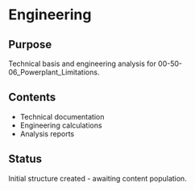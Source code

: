# Engineering

## Purpose
Technical basis and engineering analysis for 00-50-06_Powerplant_Limitations.

## Contents
- Technical documentation
- Engineering calculations
- Analysis reports

## Status
Initial structure created - awaiting content population.
